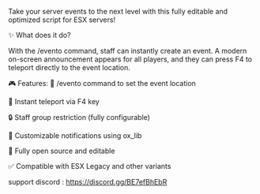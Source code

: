 Take your server events to the next level with this fully editable and optimized script for ESX servers!


✨ What does it do?

With the /evento command, staff can instantly create an event. A modern on-screen announcement appears for all players, and they can press F4 to teleport directly to the event location.

🎮 Features:
🔧 /evento command to set the event location

🚀 Instant teleport via F4 key

🔒 Staff group restriction (fully configurable)

🔔 Customizable notifications using ox_lib

📝 Fully open source and editable

✅ Compatible with ESX Legacy and other variants


support discord : https://discord.gg/BE7efBhEbR
